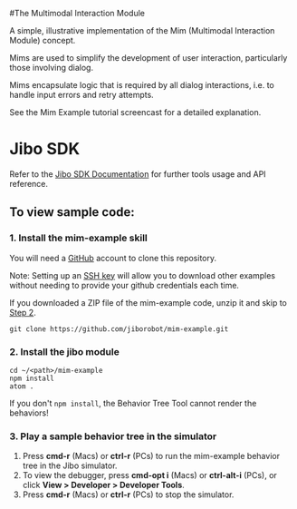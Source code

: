#The Multimodal Interaction Module

A simple, illustrative implementation of the Mim (Multimodal Interaction Module) concept.

Mims are used to simplify the development of user interaction, particularly those involving dialog.

Mims encapsulate logic that is required by all dialog interactions, i.e. to handle input errors and retry attempts.

See the Mim Example tutorial screencast for a detailed explanation.

# Jibo SDK

Refer to the [Jibo SDK Documentation](https://developers.jibo.com/sdk/docs) for further tools usage and API reference.

## To view sample code:

### 1. Install the mim-example skill

You will need a [GitHub](https://github.com/) account to clone this repository.

Note: Setting up an [SSH key](https://help.github.com/articles/generating-ssh-keys/) will allow you to download other examples without needing to provide your github credentials each time.

If you downloaded a ZIP file of the mim-example code, unzip it and skip to [Step 2](#install_the_jibo_module).

```
git clone https://github.com/jiborobot/mim-example.git

```

### 2. Install the jibo module

```
cd ~/<path>/mim-example
npm install
atom .
```
If you don't `npm install`, the Behavior Tree Tool cannot render the behaviors!

### 3. Play a sample behavior tree in the simulator

1. Press **cmd-r** (Macs) or **ctrl-r** (PCs) to run the mim-example behavior tree in the Jibo simulator.
2. To view the debugger, press **cmd-opt i** (Macs) or **ctrl-alt-i** (PCs), or click **View > Developer > Developer Tools**.
3. Press **cmd-r** (Macs) or **ctrl-r** (PCs) to stop the simulator.
